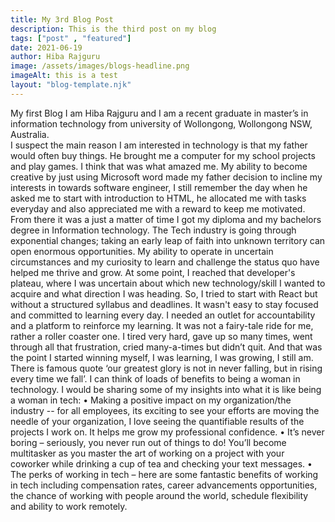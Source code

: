 ```yaml
---
title: My 3rd Blog Post
description: This is the third post on my blog
tags: ["post" , "featured"]
date: 2021-06-19
author: Hiba Rajguru
image: /assets/images/blogs-headline.png
imageAlt: this is a test
layout: "blog-template.njk"
---
```


My first Blog
I am Hiba Rajguru and I am a recent graduate in master’s in information technology from university of Wollongong, Wollongong NSW, Australia.  
I suspect the main reason I am interested in technology is that my father would often buy things. He brought me a computer for my school projects and play games. I think that was what amazed me. My ability to become creative by just using Microsoft word made my father decision to incline my interests in towards software engineer, I still remember the day when he asked me to start with introduction to HTML, he allocated me with tasks everyday and also appreciated me with a reward to keep me motivated. From there it was a just a matter of time I got my diploma and my bachelors degree in Information technology.
The Tech industry is going through exponential changes; taking an early leap of faith into unknown territory can open enormous opportunities. My ability to operate in uncertain circumstances and my curiosity to learn and challenge the status quo have helped me thrive and grow. At some point, I reached that developer's plateau, where I was uncertain about which new technology/skill I wanted to acquire and what direction I was heading. So, I tried to start with React but without a structured syllabus and deadlines. It wasn't easy to stay focused and committed to learning every day. I needed an outlet for accountability and a platform to reinforce my learning. 
It was not a fairy-tale ride for me, rather a roller coaster one. I tired very hard, gave up so many times, went through all that frustration, cried many-a-times but didn’t quit. And that was the point I started winning myself, I was learning, I was growing, I still am. There is famous quote ‘our greatest glory is not in never falling, but in rising every time we fall’. 
I can think of loads of benefits to being a woman in technology. I would be sharing some of my insights into what it is like being a woman in tech:
	•	Making a positive impact on my organization/the industry -- for all employees, its exciting to see your efforts are moving the needle of your organization, I love seeing the quantifiable results of the projects I work on. It helps me grow my professional confidence.
	•	It’s never boring – seriously, you never run out of things to do! You’ll become multitasker as you master the art of working on a project with your coworker while drinking a cup of tea and checking your text messages.
	•	The perks of working in tech – here are some fantastic benefits of working in tech including compensation rates, career advancements opportunities, the chance of working with people around the world, schedule flexibility and ability to work remotely.
